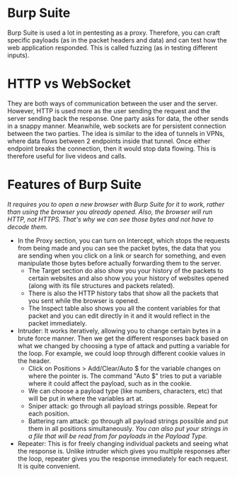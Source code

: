 # Burp Suite 
Burp Suite is used a lot in pentesting as a proxy. Therefore, you can craft specific payloads (as in the packet headers and data) and can test how the web application responded. This is called fuzzing (as in testing different inputs). 

# HTTP vs WebSocket
They are both ways of communication between the user and the server. However, HTTP is used more as the user sending the request and the server sending back the response. One party asks for data, the other sends in a snappy manner. Meanwhile, web sockets are for persistent connection between the two parties. The idea is similar to the idea of tunnels in VPNs, where data flows between 2 endpoints inside that tunnel. Once either endpoint breaks the connection, then it would stop data flowing. This is therefore useful for live videos and calls.  

# Features of Burp Suite
*It requires you to open a new browser with Burp Suite for it to work, rather than using the browser you already opened. Also, the browser will run HTTP, not HTTPS. That's why we can see those bytes and not have to decode them.*
- In the Proxy section, you can turn on Intercept, which stops the requests from being made and you can see the packet bytes, the data that you are sending when you click on a link or search for something, and even manipulate those bytes before actually forwarding them to the server. 
  - The Target section do also show you your history of the packets to certain websites and also show you your history of websites opened (along with its file structures and packets related).
  - There is also the HTTP history tabs that show all the packets that you sent while the browser is opened.
  - The Inspect table also shows you all the content variables for that packet and you can edit directly in it and it would reflect in the packet immediately.
- Intruder: It works iteratively, allowing you to change certain bytes in a brute force manner. Then we get the different responses back based on what we changed by choosing a type of attack and putting a variable for the loop. For example, we could loop through different cookie values in the header. 
  - Click on Positions > Add/Clear/Auto $ for the variable changes on where the pointer is. The command "Auto $" tries to put a variable where it could affect the payload, such as in the cookie.
  - We can choose a payload type (like numbers, characters, etc) that will be put in where the variables art at.
  - Sniper attack: go through all payload strings possible. Repeat for each position.
  - Battering ram attack: go through all payload strings possible and put them in all positions simultaneously.
  *You can also put your strings in a file that will be read from for payloads in the Payload Type.*
- Repeater: This is for freely changing individual packets and seeing what the response is. Unlike intruder which gives you multiple responses after the loop, repeater gives you the response immediately for each request. It is quite convenient.
